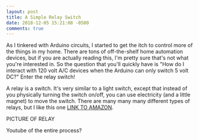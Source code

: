 ```yaml
---
layout: post
title: A Simple Relay Switch
date: 2018-12-05 15:21:08 -0500
comments: true
---
```


As I tinkered with Arduino circuits, I started to get the itch to control more of the things in my home.  There are tons of off-the-shelf home automation devices, but if you are actually reading this, I'm pretty sure that's not what you're interested in.  So the question that you'll quickly have is "How do I interact with 120 volt A/C devices when the Arduino can only switch 5 volt DC?"  Enter the relay switch!

A relay is a switch.  It's very similar to a light switch, except that instead of you physically turning the switch on/off, you can use electricity (and a little magnet) to move the switch.  There are many many many different types of relays, but I like this one [LINK TO AMAZON]().

PICTURE OF RELAY

Youtube of the entire process?
